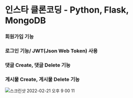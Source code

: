 # 인스타 클론코딩 - Python, Flask, MongoDB
### 회원가입 기능
### 로그인 기능/ JWT(Json Web Token) 사용
### 댓글 Create, 댓글 Delete 기능
### 게시물 Create, 게시물 Delete 기능


![스크린샷 2022-02-21 오후 9 00 11](https://user-images.githubusercontent.com/96563289/154952680-cfd0696f-9ce2-4023-85af-599faef319de.png)
